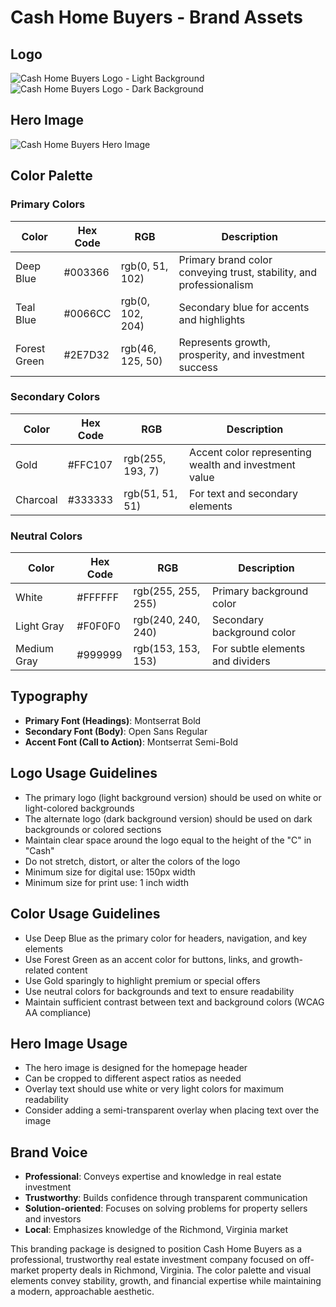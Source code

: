 # Cash Home Buyers - Brand Assets

## Logo
![Cash Home Buyers Logo - Light Background](https://cdn.abacus.ai/images/c1bd5c65-3930-4238-8375-c7e605c3d3fa.png)
![Cash Home Buyers Logo - Dark Background](https://cdn.abacus.ai/images/e465d849-341b-4994-acc8-28a975895fe1.png)

## Hero Image
![Cash Home Buyers Hero Image](https://cdn.abacus.ai/images/43daf33e-a578-47cc-ac08-bead3d12ea38.png)

## Color Palette

### Primary Colors
| Color | Hex Code | RGB | Description |
|-------|----------|-----|-------------|
| Deep Blue | #003366 | rgb(0, 51, 102) | Primary brand color conveying trust, stability, and professionalism |
| Teal Blue | #0066CC | rgb(0, 102, 204) | Secondary blue for accents and highlights |
| Forest Green | #2E7D32 | rgb(46, 125, 50) | Represents growth, prosperity, and investment success |

### Secondary Colors
| Color | Hex Code | RGB | Description |
|-------|----------|-----|-------------|
| Gold | #FFC107 | rgb(255, 193, 7) | Accent color representing wealth and investment value |
| Charcoal | #333333 | rgb(51, 51, 51) | For text and secondary elements |

### Neutral Colors
| Color | Hex Code | RGB | Description |
|-------|----------|-----|-------------|
| White | #FFFFFF | rgb(255, 255, 255) | Primary background color |
| Light Gray | #F0F0F0 | rgb(240, 240, 240) | Secondary background color |
| Medium Gray | #999999 | rgb(153, 153, 153) | For subtle elements and dividers |

## Typography
- **Primary Font (Headings)**: Montserrat Bold
- **Secondary Font (Body)**: Open Sans Regular
- **Accent Font (Call to Action)**: Montserrat Semi-Bold

## Logo Usage Guidelines
- The primary logo (light background version) should be used on white or light-colored backgrounds
- The alternate logo (dark background version) should be used on dark backgrounds or colored sections
- Maintain clear space around the logo equal to the height of the "C" in "Cash"
- Do not stretch, distort, or alter the colors of the logo
- Minimum size for digital use: 150px width
- Minimum size for print use: 1 inch width

## Color Usage Guidelines
- Use Deep Blue as the primary color for headers, navigation, and key elements
- Use Forest Green as an accent color for buttons, links, and growth-related content
- Use Gold sparingly to highlight premium or special offers
- Use neutral colors for backgrounds and text to ensure readability
- Maintain sufficient contrast between text and background colors (WCAG AA compliance)

## Hero Image Usage
- The hero image is designed for the homepage header
- Can be cropped to different aspect ratios as needed
- Overlay text should use white or very light colors for maximum readability
- Consider adding a semi-transparent overlay when placing text over the image

## Brand Voice
- **Professional**: Conveys expertise and knowledge in real estate investment
- **Trustworthy**: Builds confidence through transparent communication
- **Solution-oriented**: Focuses on solving problems for property sellers and investors
- **Local**: Emphasizes knowledge of the Richmond, Virginia market

This branding package is designed to position Cash Home Buyers as a professional, trustworthy real estate investment company focused on off-market property deals in Richmond, Virginia. The color palette and visual elements convey stability, growth, and financial expertise while maintaining a modern, approachable aesthetic.
